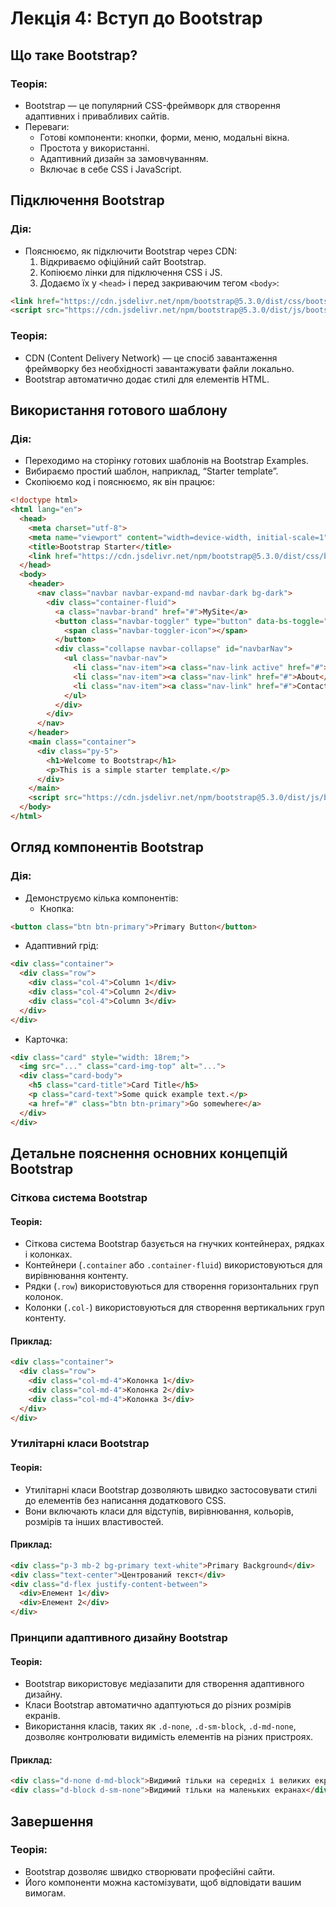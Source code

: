 # Лекція 4: Вступ до Bootstrap

## Що таке Bootstrap?

### Теорія:
- Bootstrap — це популярний CSS-фреймворк для створення адаптивних і привабливих сайтів.
- Переваги:
  - Готові компоненти: кнопки, форми, меню, модальні вікна.
  - Простота у використанні.
  - Адаптивний дизайн за замовчуванням.
  - Включає в себе CSS і JavaScript.

## Підключення Bootstrap

### Дія:
- Пояснюємо, як підключити Bootstrap через CDN:
  1. Відкриваємо офіційний сайт Bootstrap.
  2. Копіюємо лінки для підключення CSS і JS.
  3. Додаємо їх у `<head>` і перед закриваючим тегом `<body>`:
```html
<link href="https://cdn.jsdelivr.net/npm/bootstrap@5.3.0/dist/css/bootstrap.min.css" rel="stylesheet">
<script src="https://cdn.jsdelivr.net/npm/bootstrap@5.3.0/dist/js/bootstrap.bundle.min.js"></script>
```

### Теорія:
- CDN (Content Delivery Network) — це спосіб завантаження фреймворку без необхідності завантажувати файли локально.
- Bootstrap автоматично додає стилі для елементів HTML.

## Використання готового шаблону

### Дія:
- Переходимо на сторінку готових шаблонів на Bootstrap Examples.
- Вибираємо простий шаблон, наприклад, “Starter template”.
- Скопіюємо код і пояснюємо, як він працює:
```html
<!doctype html>
<html lang="en">
  <head>
    <meta charset="utf-8">
    <meta name="viewport" content="width=device-width, initial-scale=1">
    <title>Bootstrap Starter</title>
    <link href="https://cdn.jsdelivr.net/npm/bootstrap@5.3.0/dist/css/bootstrap.min.css" rel="stylesheet">
  </head>
  <body>
    <header>
      <nav class="navbar navbar-expand-md navbar-dark bg-dark">
        <div class="container-fluid">
          <a class="navbar-brand" href="#">MySite</a>
          <button class="navbar-toggler" type="button" data-bs-toggle="collapse" data-bs-target="#navbarNav">
            <span class="navbar-toggler-icon"></span>
          </button>
          <div class="collapse navbar-collapse" id="navbarNav">
            <ul class="navbar-nav">
              <li class="nav-item"><a class="nav-link active" href="#">Home</a></li>
              <li class="nav-item"><a class="nav-link" href="#">About</a></li>
              <li class="nav-item"><a class="nav-link" href="#">Contact</a></li>
            </ul>
          </div>
        </div>
      </nav>
    </header>
    <main class="container">
      <div class="py-5">
        <h1>Welcome to Bootstrap</h1>
        <p>This is a simple starter template.</p>
      </div>
    </main>
    <script src="https://cdn.jsdelivr.net/npm/bootstrap@5.3.0/dist/js/bootstrap.bundle.min.js"></script>
  </body>
</html>
```

## Огляд компонентів Bootstrap

### Дія:
- Демонструємо кілька компонентів:
  - Кнопка:
```html
<button class="btn btn-primary">Primary Button</button>
```
  - Адаптивний грід:
```html
<div class="container">
  <div class="row">
    <div class="col-4">Column 1</div>
    <div class="col-4">Column 2</div>
    <div class="col-4">Column 3</div>
  </div>
</div>
```
  - Карточка:
```html
<div class="card" style="width: 18rem;">
  <img src="..." class="card-img-top" alt="...">
  <div class="card-body">
    <h5 class="card-title">Card Title</h5>
    <p class="card-text">Some quick example text.</p>
    <a href="#" class="btn btn-primary">Go somewhere</a>
  </div>
</div>
```

## Детальне пояснення основних концепцій Bootstrap

### Сіткова система Bootstrap

#### Теорія:
- Сіткова система Bootstrap базується на гнучких контейнерах, рядках і колонках.
- Контейнери (`.container` або `.container-fluid`) використовуються для вирівнювання контенту.
- Рядки (`.row`) використовуються для створення горизонтальних груп колонок.
- Колонки (`.col-`) використовуються для створення вертикальних груп контенту.

#### Приклад:
```html
<div class="container">
  <div class="row">
    <div class="col-md-4">Колонка 1</div>
    <div class="col-md-4">Колонка 2</div>
    <div class="col-md-4">Колонка 3</div>
  </div>
</div>
```

### Утилітарні класи Bootstrap

#### Теорія:
- Утилітарні класи Bootstrap дозволяють швидко застосовувати стилі до елементів без написання додаткового CSS.
- Вони включають класи для відступів, вирівнювання, кольорів, розмірів та інших властивостей.

#### Приклад:
```html
<div class="p-3 mb-2 bg-primary text-white">Primary Background</div>
<div class="text-center">Центрований текст</div>
<div class="d-flex justify-content-between">
  <div>Елемент 1</div>
  <div>Елемент 2</div>
</div>
```

### Принципи адаптивного дизайну Bootstrap

#### Теорія:
- Bootstrap використовує медіазапити для створення адаптивного дизайну.
- Класи Bootstrap автоматично адаптуються до різних розмірів екранів.
- Використання класів, таких як `.d-none`, `.d-sm-block`, `.d-md-none`, дозволяє контролювати видимість елементів на різних пристроях.

#### Приклад:
```html
<div class="d-none d-md-block">Видимий тільки на середніх і великих екранах</div>
<div class="d-block d-sm-none">Видимий тільки на маленьких екранах</div>
```

## Завершення

### Теорія:
- Bootstrap дозволяє швидко створювати професійні сайти.
- Його компоненти можна кастомізувати, щоб відповідати вашим вимогам.

